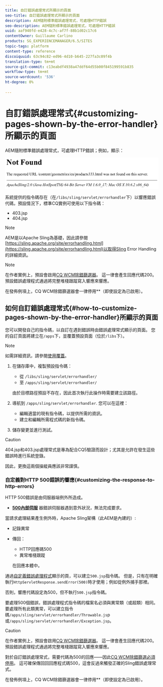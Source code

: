 ```yaml
---
title: 自訂錯誤處理常式所顯示的頁面
seo-title: 自訂錯誤處理常式所顯示的頁面
description: AEM隨附標準錯誤處理常式，可處理HTTP錯誤
seo-description: AEM隨附標準錯誤處理常式，可處理HTTP錯誤
uuid: aaf940fd-e428-4c7c-af7f-88b1d02c17c6
contentOwner: Guillaume Carlino
products: SG_EXPERIENCEMANAGER/6.5/SITES
topic-tags: platform
content-type: reference
discoiquuid: 63c94c82-ed96-4d10-b645-227fa3c09f4b
translation-type: tm+mt
source-git-commit: c13eabdf4938a47ddf64d55b00f845199591b835
workflow-type: tm+mt
source-wordcount: '536'
ht-degree: 0%

---
```



# 自訂錯誤處理常式{#customizing-pages-shown-by-the-error-handler}所顯示的頁面

AEM隨附標準錯誤處理常式，可處理HTTP錯誤；例如，顯示：

![chlimage_1-67](assets/chlimage_1-67a.png)

系統提供的指令碼存在（在`/libs/sling/servlet/errorhandler`下）以響應錯誤代碼，預設情況下，標準CQ實例可使用以下指令碼：

* 403.jsp
* 404.jsp

>[!NOTE]
>
>AEM是以Apache Sling為基礎，因此請參閱[https://sling.apache.org/site/errorhandling.html](https://sling.apache.org/site/errorhandling.html)以取得Sling Error Handling的詳細資訊。

>[!NOTE]
>
>在作者實例上，預設會啟用[CQ WCM除錯篩選器](/help/sites-deploying/osgi-configuration-settings.md)。 這一律會產生回應代碼200。 預設錯誤處理程式通過將完整堆棧跟蹤寫入響應來響應。
>
>在發佈例項上，CQ WCM除錯篩選器會一律停用&#x200B;**（即使設定為已啟用）。

## 如何自訂錯誤處理常式{#how-to-customize-pages-shown-by-the-error-handler}所顯示的頁面

您可以開發自己的指令碼，以自訂在遇到錯誤時由錯誤處理常式顯示的頁面。 您的自訂頁面將建立在`/apps`下，並覆蓋預設頁面（位於`/libs`下）。

>[!NOTE]
>
>如需詳細資訊，請參閱[使用覆蓋](/help/sites-developing/overlays.md)。

1. 在儲存庫中，複製預設指令碼：

   * 從 `/libs/sling/servlet/errorhandler/`
   * 至 `/apps/sling/servlet/errorhandler/`

   由於目標路徑預設不存在，因此首次執行此操作時需要建立該路徑。

1. 導航到 `/apps/sling/servlet/errorhandler`. 您可以在這裡：

   * 編輯適當的現有指令碼，以提供所需的資訊。
   * 建立和編輯所需程式碼的新指令碼。

1. 儲存變更並進行測試。

>[!CAUTION]
>
>404.jsp和403.jsp處理常式是專為配合CQ5驗證而設計；尤其是允許在發生這些錯誤時進行系統登錄。
>
>因此，更換這兩個操縱員應該非常謹慎。

### 自定義對HTTP 500錯誤的響應{#customizing-the-response-to-http-errors}

HTTP 500錯誤是由伺服器端例外所造成。

* **[500內部伺服](https://www.w3.org/Protocols/rfc2616/rfc2616-sec10.html)**
器錯誤伺服器遇到意外狀況，無法完成要求。

當請求處理結果產生例外時，Apache Sling架構（此AEM是內建的）:

* 記錄異常
* 傳回：

   * HTTP回應碼500
   * 異常堆棧跟蹤

   在回應本體中。

通過[自定義錯誤處理程式](#how-to-customize-pages-shown-by-the-error-handler)顯示的頁，可以建立`500.jsp`指令碼。 但是，只有在明確執行`HttpServletResponse.sendError(500)`時才使用；例如從例外捕手那裡。

否則，響應代碼設定為500，但不執行`500.jsp`指令碼。

要處理500個錯誤，錯誤處理程式指令碼的檔案名必須與異常類（或超類）相同。 要處理所有此類異常，可以建立指令碼`/apps/sling/servlet/errorhandler/Throwable.js`p或`/apps/sling/servlet/errorhandler/Exception.jsp`。

>[!CAUTION]
>
>在作者實例上，預設會啟用[CQ WCM除錯篩選器](/help/sites-deploying/osgi-configuration-settings.md)。 這一律會產生回應代碼200。 預設錯誤處理程式通過將完整堆棧跟蹤寫入響應來響應。
>
>對於自訂錯誤處理常式，需要代碼為500的回應——因此[CQ WCM除錯篩選必須停用](/help/sites-deploying/osgi-configuration-settings.md)。 這可確保傳回回回應程式碼500，這會反過來觸發正確的Sling錯誤處理常式。
>
>在發佈例項上，CQ WCM除錯篩選器會一律停用&#x200B;**（即使設定為已啟用）。


